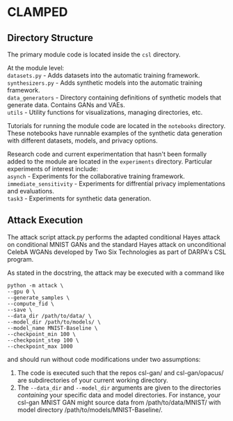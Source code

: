 # CLAMPED

## Directory Structure

The primary module code is located inside the `csl` directory.  
  
At the module level:  
`datasets.py` - Adds datasets into the automatic training framework.   
`synthesizers.py` - Adds synthetic models into the automatic training framework.  
`data_generators` - Directory containing definitions of synthetic models that generate data. Contains GANs and VAEs.  
`utils` - Utility functions for visualizations, managing directories, etc.  

Tutorials for running the module code are located in the `notebooks` directory. These notebooks have runnable examples of the synthetic data generation with different datasets, models, and privacy options.  

Research code and current experimentation that hasn't been formally added to the module are located in the `experiments` directory. Particular experiments of interest include:  
`asynch` - Experiments for the collaborative training framework.  
`immediate_sensitivity` - Experiments for diffrential privacy implementations and evaluations.  
`task3` - Experiments for synthetic data generation.  

## Attack Execution

The attack script attack.py performs the adapted conditional Hayes attack on
conditional MNIST GANs and the standard Hayes attack on unconditional CelebA
WGANs developed by Two Six Technologies as part of DARPA's CSL program.

As stated in the docstring, the attack may be executed with a command like

```
python -m attack \
--gpu 0 \
--generate_samples \
--compute_fid \
--save \
--data_dir /path/to/data/ \
--model_dir /path/to/models/ \
--model_name MNIST-Baseline \
--checkpoint_min 100 \
--checkpoint_step 100 \
--checkpoint_max 1000
```

and should run without code modifications under two assumptions:

1. The code is executed such that the repos csl-gan/ and csl-gan/opacus/
are subdirectories of your current working directory.
2. The `--data_dir` and `--model_dir` arguments are given to the directories
*containing* your specific data and model directories. For instance,
your csl-gan MNIST GAN might source data from /path/to/data/MNIST/ 
with model directory /path/to/models/MNIST-Baseline/.